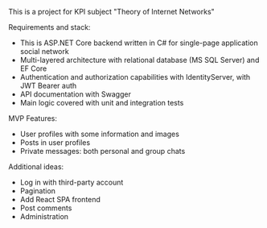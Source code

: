 This is a project for KPI subject "Theory of Internet Networks"

Requirements and stack:
* This is ASP.NET Core backend written in C# for single-page application social network
* Multi-layered architecture with relational database (MS SQL Server) and EF Core
* Authentication and authorization capabilities with IdentityServer, with JWT Bearer auth
* API documentation with Swagger
* Main logic covered with unit and integration tests

MVP Features:
* User profiles with some information and images
* Posts in user profiles
* Private messages: both personal and group chats

Additional ideas:
* Log in with third-party account
* Pagination
* Add React SPA frontend
* Post comments
* Administration
 
